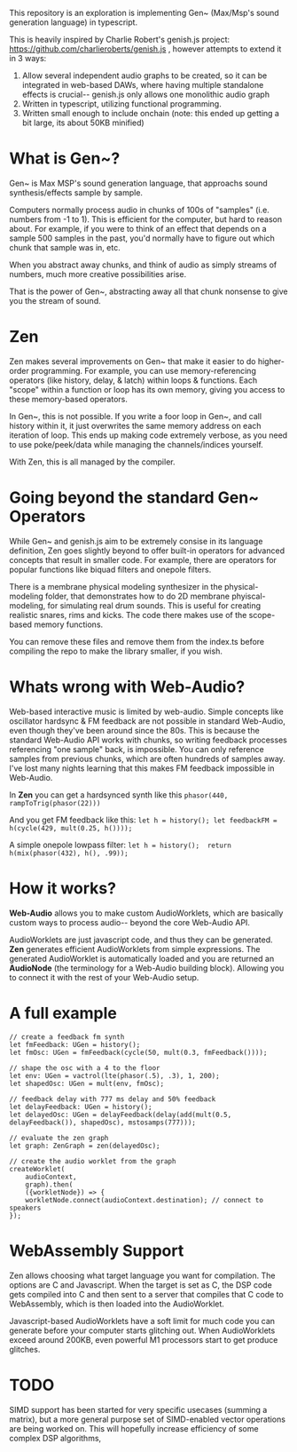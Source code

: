 This repository is an exploration is implementing Gen~ (Max/Msp's sound generation language) in typescript.

This is heavily inspired by Charlie Robert's genish.js project: https://github.com/charlieroberts/genish.js , however
attempts to extend it in 3 ways:
1. Allow several independent audio graphs to be created, so it can be integrated in web-based DAWs, where having multiple standalone effects
is crucial-- genish.js only allows one monolithic audio graph
2. Written in typescript, utilizing functional programming.
3. Written small enough to include onchain (note: this ended up getting a bit large, its about 50KB minified)

# What is Gen~?

Gen~ is Max MSP's sound generation language, that approachs sound synthesis/effects sample by sample.

Computers normally process audio in chunks of 100s of "samples" (i.e. numbers from -1 to 1). This is efficient for the computer, but hard 
to reason about. For example, if you were to think of an effect that depends on a sample 500 samples in the past, you'd normally
have to figure out which chunk that sample was in, etc.

When you abstract away chunks, and think of audio as simply streams of numbers, much more creative possibilities arise.

That is the power of Gen~, abstracting away all that chunk nonsense to give you the stream of sound.

# Zen

Zen makes several improvements on Gen~ that make it easier to do higher-order programming. 
For example, you can use memory-referencing operators (like history, delay, & latch) within loops & functions. Each "scope" within a function or loop
has its own memory, giving you access to these memory-based operators. 

In Gen~, this is not possible. If you write a foor loop in Gen~, and call history within it, it just overwrites the same memory address on each iteration of loop. This ends up making
code extremely verbose, as you need to use poke/peek/data while managing the channels/indices yourself.

With Zen, this is all managed by the compiler.

# Going beyond the standard Gen~ Operators

While Gen~ and genish.js aim to be extremely consise in its language definition, Zen goes slightly beyond to offer built-in operators for advanced concepts that result in smaller code.
For example, there are operators for popular functions like biquad filters and onepole filters.

There is a membrane physical modeling synthesizer in the physical-modeling folder, that demonstrates how to do 2D membrane phyiscal-modeling, for simulating real drum sounds. This is
useful for creating realistic snares, rims and kicks. The code there makes use of the scope-based memory functions.

You can remove these files and remove them from the index.ts before compiling the repo to make the library smaller, if you wish.

# Whats wrong with Web-Audio?

Web-based interactive music is limited by web-audio. Simple concepts like oscillator hardsync & FM feedback are not possible in standard Web-Audio, even though they've been around since the 80s. 
This is because the standard Web-Audio API works with chunks, so writing feedback processes referencing "one sample" back, is impossible. You can only reference samples from previous chunks, which are often hundreds of samples away. I've lost many nights learning that this makes FM feedback impossible in Web-Audio.

In **Zen** you can get a hardsynced synth like this
`
phasor(440, rampToTrig(phasor(22)))
`

And you get FM feedback like this: `let h = history(); let feedbackFM = h(cycle(429, mult(0.25, h())));`

A simple onepole lowpass filter: 
`let h = history(); 
return h(mix(phasor(432), h(), .99));
`

# How it works?

**Web-Audio** allows you to make custom AudioWorklets, which are basically custom ways to process audio-- beyond the core Web-Audio API.

AudioWorklets are just javascript code, and thus they can be generated. **Zen** generates efficient AudioWorklets from simple expressions.
The generated AudioWorklet is automatically loaded and you are returned an **AudioNode** (the terminology for a Web-Audio building block). Allowing
you to connect it with the rest of your Web-Audio setup.

# A full example
```
// create a feedback fm synth 
let fmFeedback: UGen = history();
let fmOsc: UGen = fmFeedback(cycle(50, mult(0.3, fmFeedback())));

// shape the osc with a 4 to the floor 
let env: UGen = vactrol(lte(phasor(.5), .3), 1, 200);
let shapedOsc: UGen = mult(env, fmOsc);

// feedback delay with 777 ms delay and 50% feedback
let delayFeedback: UGen = history();
let delayedOsc: UGen = delayFeedback(delay(add(mult(0.5, delayFeedback()), shapedOsc), mstosamps(777)));

// evaluate the zen graph 
let graph: ZenGraph = zen(delayedOsc);

// create the audio worklet from the graph
createWorklet(
    audioContext,
    graph).then(
    ({workletNode}) => {
    workletNode.connect(audioContext.destination); // connect to speakers
});
```

# WebAssembly Support

Zen allows choosing what target language you want for compilation. The options are C and Javascript. When the target is set as C, the DSP code gets compiled into C and then sent to a server that compiles that C code to WebAssembly, which is then loaded into the AudioWorklet. 

Javascript-based AudioWorklets have a soft limit for much code you can generate before your computer starts glitching out. When AudioWorklets exceed around 200KB, even powerful M1 processors start to get produce glitches.

# TODO

SIMD support has been started for very specific usecases (summing a matrix), but a more general purpose set of SIMD-enabled vector operations are being worked on. This will hopefully increase efficiency of some complex DSP algorithms,

